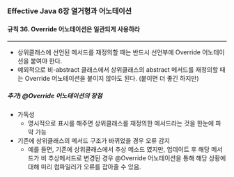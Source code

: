 ### Effective Java 6장 열거형과 어노테이션

#### 규칙 36. Override 어노테이션은 일관되게 사용하라

---

* 상위클래스에 선언된 메서드를 재정의할 때는 반드시 선언부에 Override 어노테이션을 붙여야 한다.
* 예외적으로 비-abstract 클래스에서 상위클래스의 abstract 메서드를 재정의할 때는 Override 어노테이션을 붙이지 않아도 된다. (붙이면 더 좋긴 하지만)

##### 추가) @Override 어노테이션의 장점

* 가독성
  * 명시적으로 표시를 해주면 상위클래스를 재정의한 메서드라는 것을 한눈에 파악 가능
* 기존에 상위클래스의 메서드 구조가 바뀌었을 경우 오류 감지
  * 예를 들면, 기존에 상위클래스에서 추상 메소드 였지만, 업데이트 후 해당 메서드가 비 추상메서드로 변경된 경우 @Override 어노테이션을 통해 해당 상황에 대해 미리 컴파일러가 오류를 잡아줄 수 있음.


